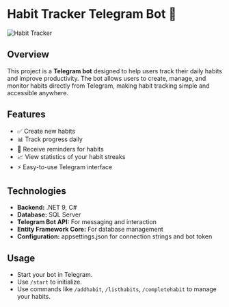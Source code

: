 # Habit Tracker Telegram Bot 🤖

![Habit Tracker]()

## Overview
This project is a **Telegram bot** designed to help users track their daily habits and improve productivity. The bot allows users to create, manage, and monitor habits directly from Telegram, making habit tracking simple and accessible anywhere.

## Features
- ✅ Create new habits
- 📊 Track progress daily
- 🔔 Receive reminders for habits
- 📈 View statistics of your habit streaks
- ⚡ Easy-to-use Telegram interface

## Technologies
- **Backend:** .NET 9, C#
- **Database:** SQL Server
- **Telegram Bot API:** For messaging and interaction
- **Entity Framework Core:** For database management
- **Configuration:** appsettings.json for connection strings and bot token

## Usage
- Start your bot in Telegram.
- Use `/start` to initialize.
- Use commands like `/addhabit`, `/listhabits`, `/completehabit` to manage your habits.
